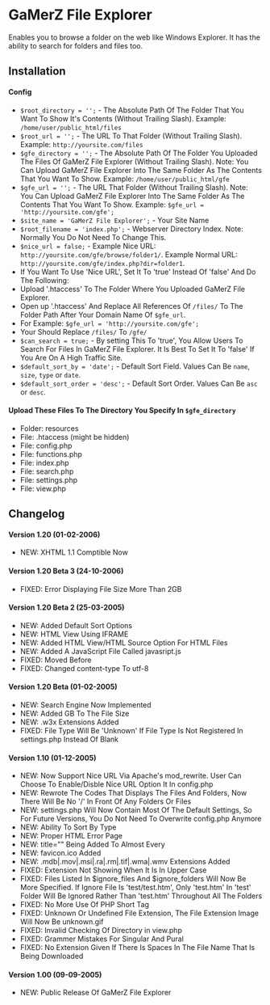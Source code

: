 GaMerZ File Explorer
====================

Enables you to browse a folder on the web like Windows Explorer. It has the ability to search for folders and files too.

## Installation

#### Config
* `$root_directory = '';` - The Absolute Path Of The Folder That You Want To Show It's Contents (Without Trailing Slash). Example: `/home/user/public_html/files`
* `$root_url = '';` - The URL To That Folder (Without Trailing Slash). Example: `http://yoursite.com/files`
* `$gfe_directory = '';` - The Absolute Path Of The Folder You Uploaded The Files Of GaMerZ File Explorer (Without Trailing Slash). Note: You Can Upload GaMerZ File Explorer Into The Same Folder As The Contents That You Want To Show. Example: `/home/user/public_html/gfe`
* `$gfe_url = '';` - The URL That Folder (Without Trailing Slash). Note: You Can Upload GaMerZ File Explorer Into The Same Folder As The Contents That You Want To Show. Example: `$gfe_url = 'http://yoursite.com/gfe';`
* `$site_name = 'GaMerZ File Explorer';` - Your Site Name
* `$root_filename = 'index.php';` - Webserver Directory Index. Note: Normally You Do Not Need To Change This.
* `$nice_url = false;` - Example Nice URL: `http://yoursite.com/gfe/browse/folder1/`. Example Normal URL: `http://yoursite.com/gfe/index.php?dir=folder1`.
 * If You Want To Use 'Nice URL', Set It To 'true' Instead Of 'false' And Do The Following:
  * Upload '.htaccess' To The Folder Where You Uploaded GaMerZ File Explorer.
  * Open up '.htaccess' And Replace All References Of `/files/` To The Folder Path After Your Domain Name Of `$gfe_url`.
  * For Example: `$gfe_url = 'http://yoursite.com/gfe';`
  * Your Should Replace `/files/` To `/gfe/`
* `$can_search = true;` - By setting This To 'true', You Allow Users To Search For Files In GaMerZ File Explorer. It Is Best To Set It To 'false' If You Are On A High Traffic Site.
* `$default_sort_by = 'date';` - Default Sort Field. Values Can Be `name`, `size`, `type` or `date`.
* `$default_sort_order = 'desc';` - Default Sort Order. Values Can Be `asc` or `desc`.

#### Upload These Files To The Directory You Specify In `$gfe_directory`
* Folder: resources
* File: .htaccess (might be hidden)
* File: config.php
* File: functions.php
* File: index.php
* File: search.php
* File: settings.php
* File: view.php

## Changelog

#### Version 1.20 (01-02-2006)
* NEW: XHTML 1.1 Comptible Now

#### Version 1.20 Beta 3 (24-10-2006)
* FIXED: Error Displaying File Size More Than 2GB

#### Version 1.20 Beta 2 (25-03-2005)
* NEW: Added Default Sort Options
* NEW: HTML View Using IFRAME
* NEW: Added HTML View/HTML Source Option For HTML Files
* NEW: Added A JavaScript File Called javasript.js
* FIXED: Moved <style></style> Before </head>
* FIXED: Changed content-type To utf-8

#### Version 1.20 Beta (01-02-2005)
* NEW: Search Engine Now Implemented
* NEW: Added GB To The File Size
* NEW: .w3x Extensions Added
* FIXED: File Type Will Be 'Unknown' If File Type Is Not Registered In settings.php Instead Of Blank

#### Version 1.10 (01-12-2005)
* NEW: Now Support Nice URL Via Apache's mod_rewrite. User Can Choose To Enable/Disble Nice URL Option It In config.php
* NEW: Rewrote The Codes That Displays The Files And Folders, Now There Will Be No '/' In Front Of Any Folders Or Files
* NEW: settings.php Will Now Contain Most Of The Default Settings, So For Future Versions, You Do Not Need To Overwrite config.php Anymore
* NEW: Ability To Sort By Type
* NEW: Proper HTML Error Page
* NEW: title="" Being Added To Almost Every <td>
* NEW: favicon.ico Added
* NEW: .mdb|.mov|.msi|.ra|.rm|.tif|.wma|.wmv Extensions Added
* FIXED: Extension Not Showing When It Is In Upper Case
* FIXED: Files Listed In $ignore_files And $ignore_folders Will Now Be More Specified. If Ignore File Is 'test/test.htm', Only 'test.htm' In 'test' Folder Will Be Ignored Rather Than 'test.htm' Throughout All The Folders
* FIXED: No More Use Of PHP Short Tag
* FIXED: Unknown Or Undefined File Extension, The File Extension Image Will Now Be unknown.gif
* FIXED: Invalid Checking Of Directory in view.php
* FIXED: Grammer Mistakes For Singular And Pural
* FIXED: No Extension Given If There Is Spaces In The File Name That Is Being Downloaded

#### Version 1.00 (09-09-2005)
* NEW: Public Release Of GaMerZ File Explorer